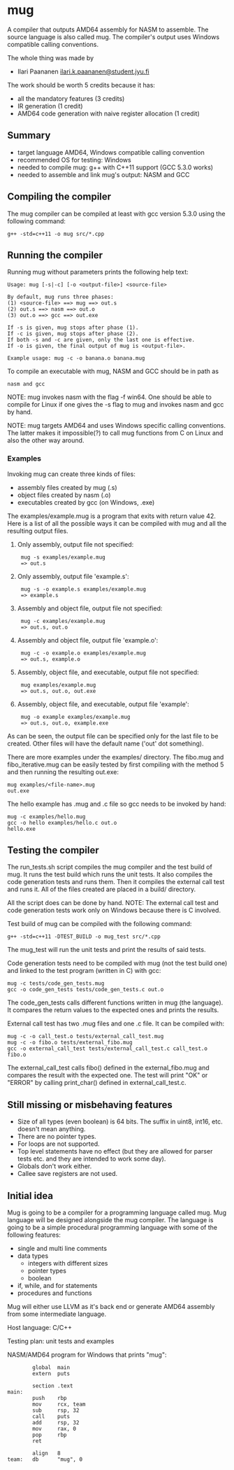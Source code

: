 # mug

A compiler that outputs AMD64 assembly for NASM to assemble.
The source language is also called mug.
The compiler's output uses Windows compatible calling conventions.

The whole thing was made by
* Ilari Paananen ilari.k.paananen@student.jyu.fi

The work should be worth 5 credits because it has:
- all the mandatory features (3 credits)
- IR generation (1 credit)
- AMD64 code generation with naive register allocation (1 credit)

## Summary

- target language AMD64, Windows compatible calling convention
- recommended OS for testing: Windows
- needed to compile mug: g++ with C++11 support (GCC 5.3.0 works)
- needed to assemble and link mug's output: NASM and GCC

## Compiling the compiler

The mug compiler can be compiled at least with gcc version 5.3.0
using the following command:

    g++ -std=c++11 -o mug src/*.cpp

## Running the compiler

Running mug without parameters prints the following help text:

    Usage: mug [-s|-c] [-o <output-file>] <source-file>

    By default, mug runs three phases:
    (1) <source-file> ==> mug ==> out.s
    (2) out.s ==> nasm ==> out.o
    (3) out.o ==> gcc ==> out.exe

    If -s is given, mug stops after phase (1).
    If -c is given, mug stops after phase (2).
    If both -s and -c are given, only the last one is effective.
    If -o is given, the final output of mug is <output-file>.

    Example usage: mug -c -o banana.o banana.mug

To compile an executable with mug, NASM and GCC should be in path as

    nasm and gcc

NOTE: mug invokes nasm with the flag -f win64. One should be able to compile
for Linux if one gives the -s flag to mug and invokes nasm and gcc by hand.

NOTE: mug targets AMD64 and uses Windows specific calling conventions.
The latter makes it impossible(?) to call mug functions from C on Linux
and also the other way around.

### Examples

Invoking mug can create three kinds of files:
- assembly files created by mug (.s)
- object files created by nasm (.o)
- executables created by gcc (on Windows, .exe)

The examples/example.mug is a program that exits with return value 42.
Here is a list of all the possible ways it can be compiled with mug and
all the resulting output files.

1. Only assembly, output file not specified:

        mug -s examples/example.mug
        => out.s

2. Only assembly, output file 'example.s':

        mug -s -o example.s examples/example.mug
        => example.s

3. Assembly and object file, output file not specified:

        mug -c examples/example.mug
        => out.s, out.o

4. Assembly and object file, output file 'example.o':

        mug -c -o example.o examples/example.mug
        => out.s, example.o

5. Assembly, object file, and executable, output file not specified:

        mug examples/example.mug
        => out.s, out.o, out.exe

6. Assembly, object file, and executable, output file 'example':

        mug -o example examples/example.mug
        => out.s, out.o, example.exe

As can be seen, the output file can be specified only for the last file
to be created. Other files will have the default name ('out' dot something).

There are more examples under the examples/ directory. The fibo.mug and
fibo_iterative.mug can be easily tested by first compiling with the method 5
and then running the resulting out.exe:

    mug examples/<file-name>.mug
    out.exe

The hello example has .mug and .c file so gcc needs to be invoked by hand:

    mug -c examples/hello.mug
    gcc -o hello examples/hello.c out.o
    hello.exe

## Testing the compiler

The run_tests.sh script compiles the mug compiler and the test
build of mug. It runs the test build which runs the unit tests.
It also compiles the code generation tests and runs them.
Then it compiles the external call test and runs it.
All of the files created are placed in a build/ directory.

All the script does can be done by hand.
NOTE: The external call test and code generation tests work
only on Windows because there is C involved.
    
Test build of mug can be compiled with the following command:

    g++ -std=c++11 -DTEST_BUILD -o mug_test src/*.cpp

The mug_test will run the unit tests and print the results of said tests.

Code generation tests need to be compiled with mug (not the test build one)
and linked to the test program (written in C) with gcc:

    mug -c tests/code_gen_tests.mug
    gcc -o code_gen_tests tests/code_gen_tests.c out.o

The code_gen_tests calls different functions written in mug (the language).
It compares the return values to the expected ones and prints the results.

External call test has two .mug files and one .c file. It can be compiled with:

    mug -c -o call_test.o tests/external_call_test.mug
    mug -c -o fibo.o tests/external_fibo.mug
    gcc -o external_call_test tests/external_call_test.c call_test.o fibo.o

The external_call_test calls fibo() defined in the external_fibo.mug and
compares the result with the expected one. The test will print "OK" or "ERROR"
by calling print_char() defined in external_call_test.c.

## Still missing or misbehaving features

- Size of all types (even boolean) is 64 bits. The suffix in uint8, int16,
  etc. doesn't mean anything.
- There are no pointer types.
- For loops are not supported.
- Top level statements have no effect (but they are allowed for parser tests
  etc. and they are intended to work some day).
- Globals don't work either.
- Callee save registers are not used.

## Initial idea

Mug is going to be a compiler for a programming language called mug. Mug language will be designed alongside the mug compiler. The language is going to be a simple procedural programming language with some of the following features:
* single and multi line comments
* data types
  * integers with different sizes
  * pointer types
  * boolean
* if, while, and for statements
* procedures and functions

Mug will either use LLVM as it's back end or generate AMD64 assembly from some intermediate language.

Host language: C/C++

Testing plan: unit tests and examples

NASM/AMD64 program for Windows that prints "mug":

            global  main
            extern  puts
            
            section .text
    main:
            push    rbp
            mov     rcx, team
            sub     rsp, 32
            call    puts
            add     rsp, 32
            mov     rax, 0
            pop     rbp
            ret
            
            align   8
    team:   db      "mug", 0
